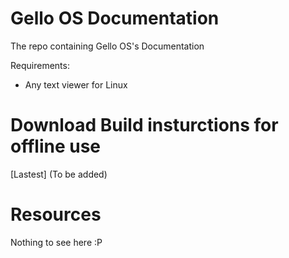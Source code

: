 # Gello OS Documentation
The repo containing Gello OS's Documentation

Requirements:
* Any text viewer for Linux

# Download Build insturctions for offline use
[Lastest] (To be added)

# Resources
Nothing to see here :P
